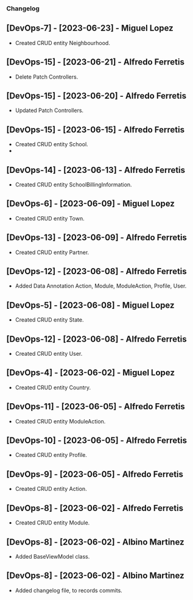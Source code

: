 ﻿### Changelog

## [DevOps-7] - [2023-06-23] - Miguel Lopez
* Created CRUD entity Neighbourhood.

## [DevOps-15] - [2023-06-21] - Alfredo Ferretis
* Delete Patch Controllers.

## [DevOps-15] - [2023-06-20] - Alfredo Ferretis
* Updated Patch Controllers.

## [DevOps-15] - [2023-06-15] - Alfredo Ferretis
* Created CRUD entity School.
* 
## [DevOps-14] - [2023-06-13] - Alfredo Ferretis
* Created CRUD entity SchoolBillingInformation.

## [DevOps-6] - [2023-06-09] - Miguel Lopez
* Created CRUD entity Town.

## [DevOps-13] - [2023-06-09] - Alfredo Ferretis
* Created CRUD entity Partner.

## [DevOps-12] - [2023-06-08] - Alfredo Ferretis
* Added Data Annotation Action, Module, ModuleAction, Profile, User.

## [DevOps-5] - [2023-06-08] - Miguel Lopez
* Created CRUD entity State.

## [DevOps-12] - [2023-06-08] - Alfredo Ferretis
* Created CRUD entity User.

## [DevOps-4] - [2023-06-02] - Miguel Lopez
* Created CRUD entity Country.

## [DevOps-11] - [2023-06-05] - Alfredo Ferretis
* Created CRUD entity ModuleAction.

## [DevOps-10] - [2023-06-05] - Alfredo Ferretis
* Created CRUD entity Profile.

## [DevOps-9] - [2023-06-05] - Alfredo Ferretis
* Created CRUD entity Action.

## [DevOps-8] - [2023-06-02] - Alfredo Ferretis
* Created CRUD entity Module.

## [DevOps-8] - [2023-06-02] - Albino Martinez
* Added BaseViewModel class.

## [DevOps-8] - [2023-06-02] - Albino Martinez
* Added changelog file, to records commits.
